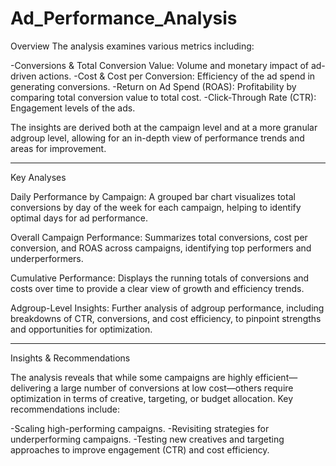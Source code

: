 # Ad_Performance_Analysis


Overview
The analysis examines various metrics including:

-Conversions & Total Conversion Value: Volume and monetary impact of ad-driven actions.
-Cost & Cost per Conversion: Efficiency of the ad spend in generating conversions.
-Return on Ad Spend (ROAS): Profitability by comparing total conversion value to total cost.
-Click-Through Rate (CTR): Engagement levels of the ads.

The insights are derived both at the campaign level and at a more granular adgroup level, allowing for an in-depth view of performance trends and areas for improvement.
___________________________________________________________________________________________________
Key Analyses

Daily Performance by Campaign:
A grouped bar chart visualizes total conversions by day of the week for each campaign, helping to identify optimal days for ad performance.

Overall Campaign Performance:
Summarizes total conversions, cost per conversion, and ROAS across campaigns, identifying top performers and underperformers.

Cumulative Performance:
Displays the running totals of conversions and costs over time to provide a clear view of growth and efficiency trends.

Adgroup-Level Insights:
Further analysis of adgroup performance, including breakdowns of CTR, conversions, and cost efficiency, to pinpoint strengths and opportunities for optimization.
____________________________________________________________________________________________________
Insights & Recommendations

The analysis reveals that while some campaigns are highly efficient—delivering a large number of conversions at low cost—others require optimization in terms of creative, targeting, or budget allocation. Key recommendations include:

-Scaling high-performing campaigns.
-Revisiting strategies for underperforming campaigns.
-Testing new creatives and targeting approaches to improve engagement (CTR) and cost efficiency.
